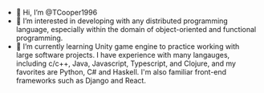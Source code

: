 - 👋 Hi, I’m @TCooper1996
- 👀 I’m interested in developing with any distributed programming language, especially within the domain of object-oriented and functional programming.
- 🌱 I’m currently learning Unity game engine to practice working with large software projects.
I have experience with many langauges, including c/c++, Java, Javascript, Typescript, and Clojure, and my favorites are Python, C# and Haskell.
I'm also familiar front-end frameworks such as Django and React.

<!---
TCooper1996/TCooper1996 is a ✨ special ✨ repository because its `README.md` (this file) appears on your GitHub profile.
You can click the Preview link to take a look at your changes.
--->
